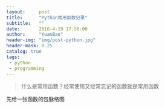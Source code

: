 ```yaml
---
layout:     post
title:      "Python常用函数记录"
subtitle:   ""
date:       2016-4-19 17:58:00
author:     "YuanBao"
header-img: "img/post-python.jpg"
header-mask: 0.25
catalog: true
tags:
 - python
 - programming
---
```


>什么是常用函数？经常使用又经常忘记的函数就是常用函数

先给一张函数的包脉络图